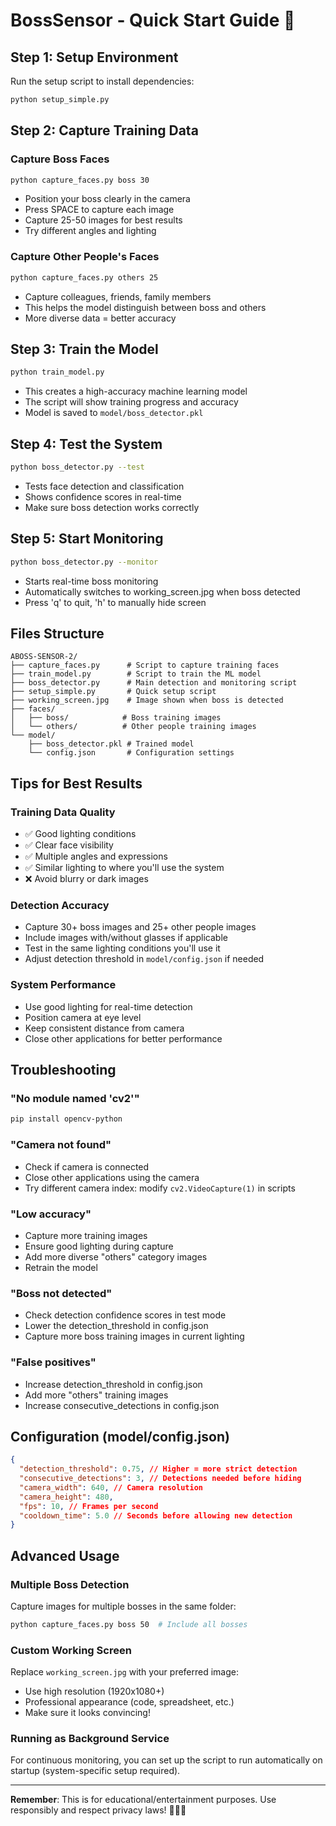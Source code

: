 # BossSensor - Quick Start Guide 🚀

## Step 1: Setup Environment

Run the setup script to install dependencies:

```bash
python setup_simple.py
```

## Step 2: Capture Training Data

### Capture Boss Faces

```bash
python capture_faces.py boss 30
```

- Position your boss clearly in the camera
- Press SPACE to capture each image
- Capture 25-50 images for best results
- Try different angles and lighting

### Capture Other People's Faces

```bash
python capture_faces.py others 25
```

- Capture colleagues, friends, family members
- This helps the model distinguish between boss and others
- More diverse data = better accuracy

## Step 3: Train the Model

```bash
python train_model.py
```

- This creates a high-accuracy machine learning model
- The script will show training progress and accuracy
- Model is saved to `model/boss_detector.pkl`

## Step 4: Test the System

```bash
python boss_detector.py --test
```

- Tests face detection and classification
- Shows confidence scores in real-time
- Make sure boss detection works correctly

## Step 5: Start Monitoring

```bash
python boss_detector.py --monitor
```

- Starts real-time boss monitoring
- Automatically switches to working_screen.jpg when boss detected
- Press 'q' to quit, 'h' to manually hide screen

## Files Structure

```
ABOSS-SENSOR-2/
├── capture_faces.py      # Script to capture training faces
├── train_model.py        # Script to train the ML model
├── boss_detector.py      # Main detection and monitoring script
├── setup_simple.py       # Quick setup script
├── working_screen.jpg    # Image shown when boss is detected
├── faces/
│   ├── boss/            # Boss training images
│   └── others/          # Other people training images
└── model/
    ├── boss_detector.pkl # Trained model
    └── config.json       # Configuration settings
```

## Tips for Best Results

### Training Data Quality

- ✅ Good lighting conditions
- ✅ Clear face visibility
- ✅ Multiple angles and expressions
- ✅ Similar lighting to where you'll use the system
- ❌ Avoid blurry or dark images

### Detection Accuracy

- Capture 30+ boss images and 25+ other people images
- Include images with/without glasses if applicable
- Test in the same lighting conditions you'll use it
- Adjust detection threshold in `model/config.json` if needed

### System Performance

- Use good lighting for real-time detection
- Position camera at eye level
- Keep consistent distance from camera
- Close other applications for better performance

## Troubleshooting

### "No module named 'cv2'"

```bash
pip install opencv-python
```

### "Camera not found"

- Check if camera is connected
- Close other applications using the camera
- Try different camera index: modify `cv2.VideoCapture(1)` in scripts

### "Low accuracy"

- Capture more training images
- Ensure good lighting during capture
- Add more diverse "others" category images
- Retrain the model

### "Boss not detected"

- Check detection confidence scores in test mode
- Lower the detection_threshold in config.json
- Capture more boss training images in current lighting

### "False positives"

- Increase detection_threshold in config.json
- Add more "others" training images
- Increase consecutive_detections in config.json

## Configuration (model/config.json)

```json
{
  "detection_threshold": 0.75, // Higher = more strict detection
  "consecutive_detections": 3, // Detections needed before hiding
  "camera_width": 640, // Camera resolution
  "camera_height": 480,
  "fps": 10, // Frames per second
  "cooldown_time": 5.0 // Seconds before allowing new detection
}
```

## Advanced Usage

### Multiple Boss Detection

Capture images for multiple bosses in the same folder:

```bash
python capture_faces.py boss 50  # Include all bosses
```

### Custom Working Screen

Replace `working_screen.jpg` with your preferred image:

- Use high resolution (1920x1080+)
- Professional appearance (code, spreadsheet, etc.)
- Make sure it looks convincing!

### Running as Background Service

For continuous monitoring, you can set up the script to run automatically on startup (system-specific setup required).

---

**Remember**: This is for educational/entertainment purposes. Use responsibly and respect privacy laws! 👨‍💼👀

